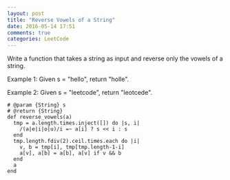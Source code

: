 ```yaml
---
layout: post
title: "Reverse Vowels of a String"
date: 2016-05-14 17:51
comments: true
categories: LeetCode
---
```


Write a function that takes a string as input and reverse only the vowels of a string.

Example 1:
Given s = "hello", return "holle".

Example 2:
Given s = "leetcode", return "leotcede".


    # @param {String} s
    # @return {String}
    def reverse_vowels(a)
      tmp = a.length.times.inject([]) do |s, i| 
        /(a|e|i|o|u)/i =~ a[i] ? s << i : s
      end
      tmp.length.fdiv(2).ceil.times.each do |i| 
        v, b = tmp[i], tmp[tmp.length-1-i]
        a[v], a[b] = a[b], a[v] if v && b
      end
      a
    end
